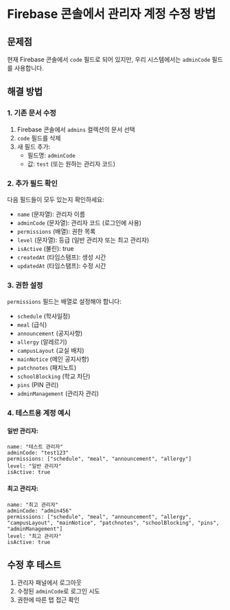 # Firebase 콘솔에서 관리자 계정 수정 방법

## 문제점
현재 Firebase 콘솔에서 `code` 필드로 되어 있지만, 우리 시스템에서는 `adminCode` 필드를 사용합니다.

## 해결 방법

### 1. 기존 문서 수정
1. Firebase 콘솔에서 `admins` 컬렉션의 문서 선택
2. `code` 필드를 삭제
3. 새 필드 추가:
   - 필드명: `adminCode`
   - 값: `test` (또는 원하는 관리자 코드)

### 2. 추가 필드 확인
다음 필드들이 모두 있는지 확인하세요:

- `name` (문자열): 관리자 이름
- `adminCode` (문자열): 관리자 코드 (로그인에 사용)
- `permissions` (배열): 권한 목록
- `level` (문자열): 등급 (일반 관리자 또는 최고 관리자)
- `isActive` (불린): true
- `createdAt` (타임스탬프): 생성 시간
- `updatedAt` (타임스탬프): 수정 시간

### 3. 권한 설정
`permissions` 필드는 배열로 설정해야 합니다:
- `schedule` (학사일정)
- `meal` (급식)
- `announcement` (공지사항)
- `allergy` (알레르기)
- `campusLayout` (교실 배치)
- `mainNotice` (메인 공지사항)
- `patchnotes` (패치노트)
- `schoolBlocking` (학교 차단)
- `pins` (PIN 관리)
- `adminManagement` (관리자 관리)

### 4. 테스트용 계정 예시

#### 일반 관리자:
```
name: "테스트 관리자"
adminCode: "test123"
permissions: ["schedule", "meal", "announcement", "allergy"]
level: "일반 관리자"
isActive: true
```

#### 최고 관리자:
```
name: "최고 관리자"
adminCode: "admin456"
permissions: ["schedule", "meal", "announcement", "allergy", "campusLayout", "mainNotice", "patchnotes", "schoolBlocking", "pins", "adminManagement"]
level: "최고 관리자"
isActive: true
```

## 수정 후 테스트
1. 관리자 패널에서 로그아웃
2. 수정된 `adminCode`로 로그인 시도
3. 권한에 따른 탭 접근 확인

